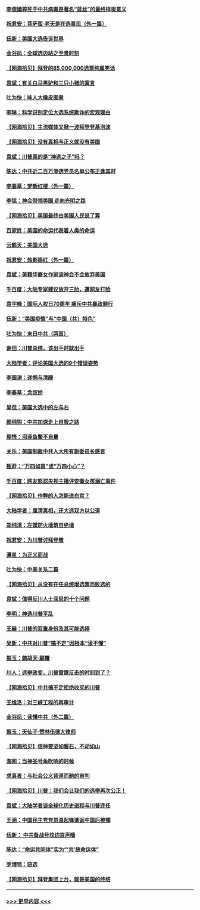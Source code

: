 #### [李偲嫣猝死于中共病毒是著名“蓝丝”的最终样板意义](../pages/nsc993/n12628812.md?t=12181003) 
#### [祝君安：菩萨蛮·老天是在选善民（外一篇）](../pages/nsc993/n12628793.md?t=12181003) 
#### [伍新：美国大选告诉世界](../pages/nsc993/n12628768.md?t=12181003) 
#### [金浴凤：全球选边站之至贵时刻](../pages/nsc993/n12627318.md?t=12181003) 
#### [【网海拾贝】拜登的85,000,000选票纯属笑话](../pages/nsc993/n12626569.md?t=12181003) 
#### [袁斌：有关白马黑驴和三只小猪的寓言](../pages/nsc993/n12626198.md?t=12181003) 
#### [吐为快：咏人大橡皮图章](../pages/nsc993/n12624470.md?t=12181003) 
#### [李琳：科学识别定位大选系统欺诈的宏观理由](../pages/nsc993/n12624340.md?t=12181003) 
#### [【网海拾贝】主流媒体又掀一波拜登登基泡沫](../pages/nsc993/n12624000.md?t=12181003) 
#### [【网海拾贝】没有真相与正义就没有美国](../pages/nsc993/n12621885.md?t=12181003) 
#### [袁斌：川普真的是“神选之子”吗？](../pages/nsc993/n12621749.md?t=12181003) 
#### [陈达：中共近二百万渗透党员名单公布正逢其时](../pages/nsc993/n12620870.md?t=12181003) 
#### [李春草：梦断红楼（外一篇）](../pages/nsc993/n12619122.md?t=12181003) 
#### [李铭：神会带领美国 走向光明之路](../pages/nsc993/n12618584.md?t=12181003) 
#### [【网海拾贝】美国最终由美国人民说了算](../pages/nsc993/n12617255.md?t=12181003) 
#### [百家姓：美国的命运代表着人类的命运](../pages/nsc993/n12615838.md?t=12181003) 
#### [云鹤天：美国大选](../pages/nsc993/n12615994.md?t=12181003) 
#### [祝君安：烛影摇红（外一篇）](../pages/nsc993/n12615975.md?t=12181003) 
#### [袁斌：美籍华裔女作家谈神会不会放弃美国](../pages/nsc993/n12615263.md?t=12181003) 
#### [千百度：大陆专家建议放开三胎，遭网友打脸](../pages/nsc993/n12614456.md?t=12181003) 
#### [袁宇峰：国际人权日70周年 痛斥中共暴政罪行](../pages/nsc993/n12611965.md?t=12181003) 
#### [伍新：“美国疫情”与“中国（共）特色”](../pages/nsc993/n12611463.md?t=12181003) 
#### [吐为快：末日中共（两首）](../pages/nsc993/n12611461.md?t=12181003) 
#### [谢田：川普总统，该出手时就出手](../pages/nsc993/n12610905.md?t=12181003) 
#### [大陆学者：评论美国大选的9个错误姿势](../pages/nsc993/n12609586.md?t=12181003) 
#### [李国涛：迷惘与清醒](../pages/nsc993/n12607532.md?t=12181003) 
#### [李春草：念奴娇](../pages/nsc993/n12607083.md?t=12181003) 
#### [吴侃：美国大选中的左与右](../pages/nsc993/n12607054.md?t=12181003) 
#### [颜纯钩：中共加速走上自毁之路](../pages/nsc993/n12606473.md?t=12181003) 
#### [理悟：沼泽鱼鳖不自量](../pages/nsc993/n12606454.md?t=12181003) 
#### [关乐：美国制裁中共人大所有副委员长感言](../pages/nsc993/n12606442.md?t=12181003) 
#### [甄莳：“万四如意”或“万四小心”？](../pages/nsc993/n12606091.md?t=12181003) 
#### [千百度：网友怒怼央视主播评安徽女孩溺亡事件](../pages/nsc993/n12605370.md?t=12181003) 
#### [【网海拾贝】作弊的人怎能进白宫？](../pages/nsc993/n12603546.md?t=12181003) 
#### [大陆学者：厘清真相，还大选双方以公道](../pages/nsc993/n12603475.md?t=12181003) 
#### [郑纯清：左媒防火墙筑自绝墙](../pages/nsc993/n12602226.md?t=12181003) 
#### [祝君安：为川普讨拜登檄](../pages/nsc993/n12602199.md?t=12181003) 
#### [潭星：为正义而战](../pages/nsc993/n12600926.md?t=12181003) 
#### [吐为快：中美关系二篇](../pages/nsc993/n12600908.md?t=12181003) 
#### [【网海拾贝】从没有在任总统增选票而败选的](../pages/nsc993/n12600435.md?t=12181003) 
#### [袁斌：值得反川人士深思的十个问题](../pages/nsc993/n12600332.md?t=12181003) 
#### [李明：神选川普平乱](../pages/nsc993/n12599751.md?t=12181003) 
#### [王赫：川普的双重身份及其可能选择](../pages/nsc993/n12599723.md?t=12181003) 
#### [吴新：中共对川普“搞不定”因根本“读不懂”](../pages/nsc993/n12599502.md?t=12181003) 
#### [振玉：鹧鸪天‧颠覆](../pages/nsc993/n12599494.md?t=12181003) 
#### [川人：选举政变，川普雷霆反击的时刻到了？](../pages/nsc993/n12599291.md?t=12181003) 
#### [【网海拾贝】中共搞不定拒绝收买的川普](../pages/nsc993/n12598955.md?t=12181003) 
#### [王维洛：对三峡工程的再审计](../pages/nsc993/n12598436.md?t=12181003) 
#### [金浴凤：读懂中共（外二篇）](../pages/nsc993/n12597943.md?t=12181003) 
#### [振玉：天仙子‧赞林伍德大律师](../pages/nsc993/n12597929.md?t=12181003) 
#### [【网海拾贝】信神要坚如磐石，不动如山](../pages/nsc993/n12597901.md?t=12181003) 
#### [海网：当神圣号角吹响的时候](../pages/nsc993/n12595891.md?t=12181003) 
#### [求真者：与社会公义背道而驰的审判](../pages/nsc993/n12595868.md?t=12181003) 
#### [【网海拾贝】川普：我们会让我们的选举再次公正！](../pages/nsc993/n12594930.md?t=12181003) 
#### [袁斌：大陆学者谈全球化历史进程与川普连任](../pages/nsc993/n12594690.md?t=12181003) 
#### [王涵：中国民主党党员温起锋遣返中国后被捕](../pages/nsc993/n12594540.md?t=12181003) 
#### [伍新： 中共备战号坟边哀声嚎](../pages/nsc993/n12593086.md?t=12181003) 
#### [陈达：“命运共同体”实为“‘共’统命运体”](../pages/nsc993/n12590865.md?t=12181003) 
#### [罗博特：窃选](../pages/nsc993/n12590619.md?t=12181003) 
#### [【网海拾贝】拜登集团上台，就是美国的终结](../pages/nsc993/n12589725.md?t=12181003) 

----
#### [ >>> 更早内容 <<< ](../indexes/nsc993-earlier.md)
